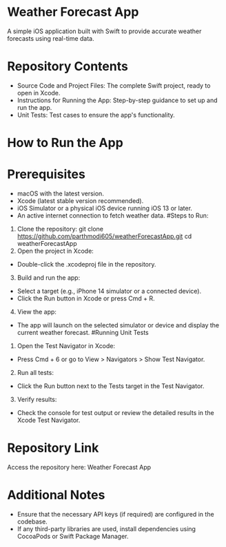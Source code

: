 # Weather Forecast App

A simple iOS application built with Swift to provide accurate weather forecasts using real-time data.
# Repository Contents

- Source Code and Project Files: The complete Swift project, ready to open in Xcode.
- Instructions for Running the App: Step-by-step guidance to set up and run the app.
- Unit Tests: Test cases to ensure the app's functionality.
# How to Run the App

# Prerequisites
- macOS with the latest version.
- Xcode (latest stable version recommended).
- iOS Simulator or a physical iOS device running iOS 13 or later.
- An active internet connection to fetch weather data.
#Steps to Run:
1. Clone the repository:
git clone https://github.com/parthmodi605/weatherForecastApp.git
cd weatherForecastApp
2. Open the project in Xcode:
- Double-click the .xcodeproj file in the repository.
3. Build and run the app:
- Select a target (e.g., iPhone 14 simulator or a connected device).
- Click the Run button in Xcode or press Cmd + R.
4. View the app:
- The app will launch on the selected simulator or device and display the current weather forecast.
#Running Unit Tests

1. Open the Test Navigator in Xcode:
- Press Cmd + 6 or go to View > Navigators > Show Test Navigator.
2. Run all tests:
- Click the Run button next to the Tests target in the Test Navigator.
3. Verify results:
- Check the console for test output or review the detailed results in the Xcode Test Navigator.
# Repository Link

Access the repository here: Weather Forecast App

# Additional Notes

- Ensure that the necessary API keys (if required) are configured in the codebase.
- If any third-party libraries are used, install dependencies using CocoaPods or Swift Package Manager.
